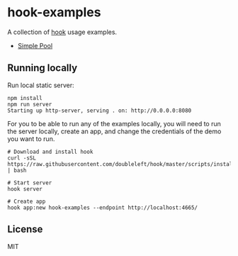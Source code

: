 hook-examples
===

A collection of [hook](https://github.com/doubleleft/hook) usage examples.

- [Simple Pool](simple-poll)

Running locally
---

Run local static server:

```
npm install
npm run server
Starting up http-server, serving . on: http://0.0.0.0:8080
```

For you to be able to run any of the examples locally, you will need to run the
server locally, create an app, and change the credentials of the demo you want
to run.

```
# Download and install hook
curl -sSL https://raw.githubusercontent.com/doubleleft/hook/master/scripts/install.sh | bash

# Start server
hook server

# Create app
hook app:new hook-examples --endpoint http://localhost:4665/
```

License
---

MIT
